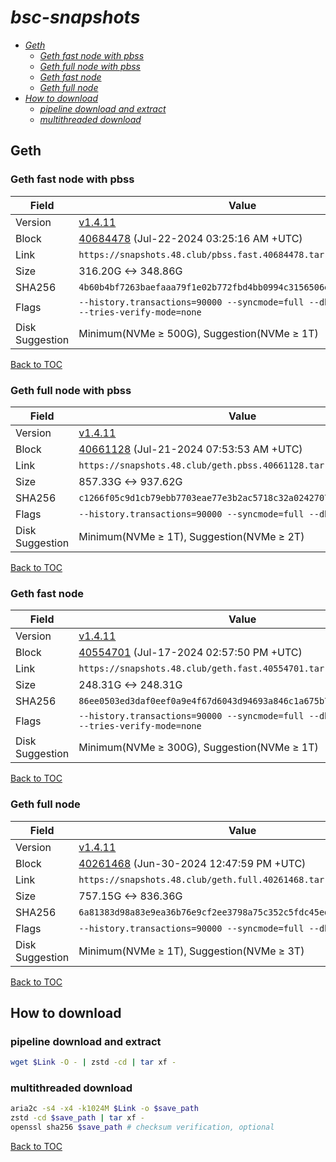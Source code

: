 # *bsc-snapshots*


- *[Geth](#geth)*
    - *[Geth fast node with pbss](#geth-fast-node-with-pbss)*
    - *[Geth full node with pbss](#geth-full-node-with-pbss)*
    - *[Geth fast node](#geth-fast-node)*
    - *[Geth full node](#geth-full-node)*
- *[How to download](#how-to-download)*
    - *[pipeline download and extract](#pipeline-download-and-extract)*
    - *[multithreaded download](#multithreaded-download)*

## Geth
### Geth fast node with pbss

| Field |Value |
| --- | --- |
| Version | [v1.4.11](https://github.com/bnb-chain/bsc/releases/tag/v1.4.11) |
| Block | [40684478](https://bscscan.com/block/40684478) (Jul-22-2024 03:25:16 AM +UTC) |
| Link | `https://snapshots.48.club/pbss.fast.40684478.tar.zst` |
| Size | 316.20G <-> 348.86G |
| SHA256 | `4b60b4bf7263baefaaa79f1e02b772fbd4bb0994c3156506ecf9a6d5a6ebf636` |
| Flags | `--history.transactions=90000 --syncmode=full --db.engine=pebble --tries-verify-mode=none` |
| Disk Suggestion | Minimum(NVMe ≥ 500G), Suggestion(NVMe ≥ 1T)|

[Back to TOC](#bsc-snapshots)

### Geth full node with pbss

| Field |Value |
| --- | --- |
| Version | [v1.4.11](https://github.com/bnb-chain/bsc/releases/tag/v1.4.11) |
| Block | [40661128](https://bscscan.com/block/40661128) (Jul-21-2024 07:53:53 AM +UTC) |
| Link | `https://snapshots.48.club/geth.pbss.40661128.tar.zst` |
| Size | 857.33G <-> 937.62G |
| SHA256 | `c1266f05c9d1cb79ebb7703eae77e3b2ac5718c32a0242707ac2c3cae1c319bd` |
| Flags | `--history.transactions=90000 --syncmode=full --db.engine=pebble` |
| Disk Suggestion | Minimum(NVMe ≥ 1T), Suggestion(NVMe ≥ 2T)|

[Back to TOC](#bsc-snapshots)

### Geth fast node

| Field |Value |
| --- | --- |
| Version | [v1.4.11](https://github.com/bnb-chain/bsc/releases/tag/v1.4.11) |
| Block | [40554701](https://bscscan.com/block/40554701) (Jul-17-2024 02:57:50 PM +UTC) |
| Link | `https://snapshots.48.club/geth.fast.40554701.tar.zst` |
| Size | 248.31G <-> 248.31G |
| SHA256 | `86ee0503ed3daf0eef0a9e4f67d6043d94693a846c1a675b7e0a00f0b74c1e0b` |
| Flags | `--history.transactions=90000 --syncmode=full --db.engine=pebble --tries-verify-mode=none` |
| Disk Suggestion | Minimum(NVMe ≥ 300G), Suggestion(NVMe ≥ 1T)|

[Back to TOC](#bsc-snapshots)

### Geth full node

| Field |Value |
| --- | --- |
| Version | [v1.4.11](https://github.com/bnb-chain/bsc/releases/tag/v1.4.11) |
| Block | [40261468](https://bscscan.com/block/40261468) (Jun-30-2024 12:47:59 PM +UTC) |
| Link | `https://snapshots.48.club/geth.full.40261468.tar.zst` |
| Size | 757.15G <-> 836.36G |
| SHA256 | `6a81383d98a83e9ea36b76e9cf2ee3798a75c352c5fdc45ed7d7cf5a3c262fe3` |
| Flags | `--history.transactions=90000 --syncmode=full --db.engine=pebble` |
| Disk Suggestion | Minimum(NVMe ≥ 1T), Suggestion(NVMe ≥ 3T)|

[Back to TOC](#bsc-snapshots)

## How to download
### pipeline download and extract

```bash
wget $Link -O - | zstd -cd | tar xf -
```

### multithreaded download

```bash
aria2c -s4 -x4 -k1024M $Link -o $save_path
zstd -cd $save_path | tar xf -
openssl sha256 $save_path # checksum verification, optional
```

[Back to TOC](#bsc-snapshots)
